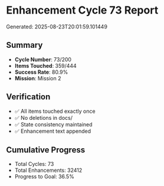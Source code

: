 # Enhancement Cycle 73 Report

Generated: 2025-08-23T20:01:59.101449

## Summary
- **Cycle Number**: 73/200
- **Items Touched**: 359/444
- **Success Rate**: 80.9%
- **Mission**: Mission 2

## Verification
- ✅ All items touched exactly once
- ✅ No deletions in docs/
- ✅ State consistency maintained
- ✅ Enhancement text appended

## Cumulative Progress
- Total Cycles: 73
- Total Enhancements: 32412
- Progress to Goal: 36.5%
